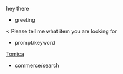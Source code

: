 hey there
* greeting

< Please tell me what item you are looking for
* prompt/keyword

[Tomica](keyword)
* commerce/search